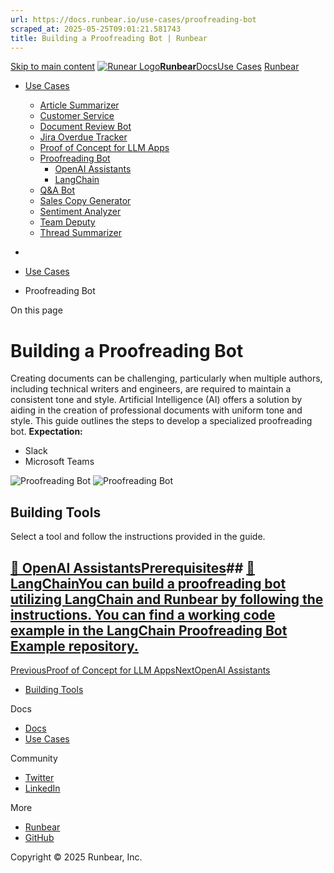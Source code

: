 ```yaml
---
url: https://docs.runbear.io/use-cases/proofreading-bot
scraped_at: 2025-05-25T09:01:21.581743
title: Building a Proofreading Bot | Runbear
---
```


[Skip to main content](https://docs.runbear.io/use-cases/proofreading-bot#__docusaurus_skipToContent_fallback)
[![Runear Logo](https://docs.runbear.io/img/logo.svg)**Runbear**](https://docs.runbear.io/)[Docs](https://docs.runbear.io/)[Use Cases](https://docs.runbear.io/use-cases)
[Runbear](https://runbear.io)
  * [Use Cases](https://docs.runbear.io/use-cases)
    * [Article Summarizer](https://docs.runbear.io/use-cases/article-summarizer/)
    * [Customer Service](https://docs.runbear.io/use-cases/proofreading-bot)
    * [Document Review Bot](https://docs.runbear.io/use-cases/document-review-bot/)
    * [Jira Overdue Tracker](https://docs.runbear.io/use-cases/jira-overdue-tracker/)
    * [Proof of Concept for LLM Apps](https://docs.runbear.io/use-cases/proof-of-concept/)
    * [Proofreading Bot](https://docs.runbear.io/use-cases/proofreading-bot/)
      * [OpenAI Assistants](https://docs.runbear.io/use-cases/proofreading-bot/openai-assistants)
      * [LangChain](https://docs.runbear.io/use-cases/proofreading-bot/langchain)
    * [Q&A Bot](https://docs.runbear.io/use-cases/qna-bot/)
    * [Sales Copy Generator](https://docs.runbear.io/use-cases/sales-copy-generator/)
    * [Sentiment Analyzer](https://docs.runbear.io/use-cases/sentiment-analyzer/)
    * [Team Deputy](https://docs.runbear.io/use-cases/team-deputy/)
    * [Thread Summarizer](https://docs.runbear.io/use-cases/thread-summarizer/)


  * [](https://docs.runbear.io/)
  * [Use Cases](https://docs.runbear.io/use-cases)
  * Proofreading Bot


On this page
# Building a Proofreading Bot
Creating documents can be challenging, particularly when multiple authors, including technical writers and engineers, are required to maintain a consistent tone and style.
Artificial Intelligence (AI) offers a solution by aiding in the creation of professional documents with uniform tone and style. This guide outlines the steps to develop a specialized proofreading bot.
**Expectation:**
  * Slack
  * Microsoft Teams


![Proofreading Bot](https://docs.runbear.io/assets/images/slack-proofreading-bot-422ad859e8c59219b591c964b83a02c8.png)
![Proofreading Bot](https://docs.runbear.io/assets/images/teams-proofreading-bot-a9d506d293679a43c27d8be17b0f161d.png)
## Building Tools[​](https://docs.runbear.io/use-cases/proofreading-bot#building-tools "Direct link to Building Tools")
Select a tool and follow the instructions provided in the guide.
## [📄️ OpenAI AssistantsPrerequisites](https://docs.runbear.io/use-cases/proofreading-bot/openai-assistants)## [📄️ LangChainYou can build a proofreading bot utilizing LangChain and Runbear by following the instructions. You can find a working code example in the LangChain Proofreading Bot Example repository.](https://docs.runbear.io/use-cases/proofreading-bot/langchain)
[PreviousProof of Concept for LLM Apps](https://docs.runbear.io/use-cases/proof-of-concept/)[NextOpenAI Assistants](https://docs.runbear.io/use-cases/proofreading-bot/openai-assistants)
  * [Building Tools](https://docs.runbear.io/use-cases/proofreading-bot#building-tools)


Docs
  * [Docs](https://docs.runbear.io/)
  * [Use Cases](https://docs.runbear.io/use-cases)


Community
  * [Twitter](https://twitter.com/runbear_io)
  * [LinkedIn](https://www.linkedin.com/company/runbear)


More
  * [Runbear](https://runbear.io)
  * [GitHub](https://github.com/runbear-io/plugbear-python-sdk)


Copyright © 2025 Runbear, Inc.

